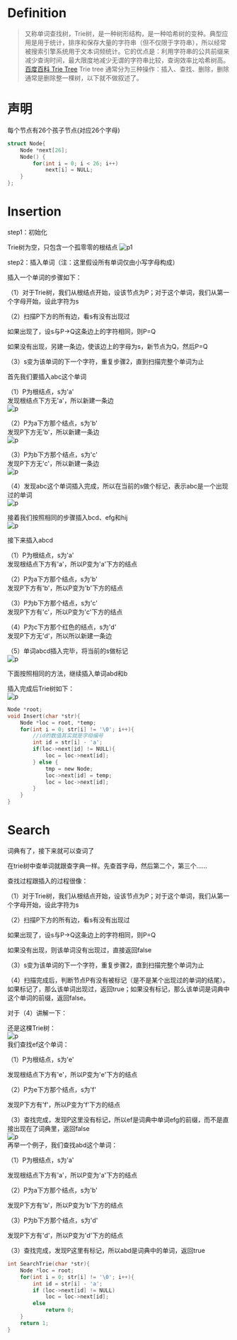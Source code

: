 # Definition 
>又称单词查找树，Trie树，是一种树形结构，是一种哈希树的变种。典型应用是用于统计，排序和保存大量的字符串（但不仅限于字符串），所以经常被搜索引擎系统用于文本词频统计。它的优点是：利用字符串的公共前缀来减少查询时间，最大限度地减少无谓的字符串比较，查询效率比哈希树高。
[百度百科 Trie Tree](https://baike.baidu.com/item/字典树/9825209?fr=aladdin)
Trie tree 通常分为三种操作：插入、查找、删除，删除通常是删除整一棵树，以下就不做叙述了。

# 声明
每个节点有26个孩子节点(对应26个字母)
```c
struct Node{
    Node *next[26];
    Node() {
        for(int i = 0; i < 26; i++)
            next[i] = NULL;
    }
};
```

# Insertion
step1：初始化

Trie树为空，只包含一个孤零零的根结点
![p1](https://images2018.cnblogs.com/blog/979924/201808/979924-20180809160016864-1312171223.png)


step2：插入单词（注：这里假设所有单词仅由小写字母构成）

插入一个单词的步骤如下：

（1）对于Trie树，我们从根结点开始，设该节点为P；对于这个单词，我们从第一个字母开始，设此字符为s

（2）扫描P下方的所有边，看s有没有出现过

如果出现了，设s与P→Q这条边上的字符相同，则P=Q

如果没有出现，另建一条边，使该边上的字母为s，新节点为Q，然后P=Q

（3）s变为该单词的下一个字符，重复步骤2，直到扫描完整个单词为止

首先我们要插入abc这个单词

（1）P为根结点，s为'a'  
发现根结点下方无'a'，所以新建一条边  
![p](https://images2018.cnblogs.com/blog/979924/201808/979924-20180809161934325-1402015562.png)  

（2）P为a下方那个结点，s为'b'  
发现P下方无'b'，所以新建一条边  
![p](https://images2018.cnblogs.com/blog/979924/201808/979924-20180809162130285-201372290.png)

（3）P为b下方那个结点，s为'c'  
发现P下方无'c'，所以新建一条边  
![p](https://images2018.cnblogs.com/blog/979924/201808/979924-20180809162240340-287737996.png)

（4）发现abc这个单词插入完成，所以在当前的s做个标记，表示abc是一个出现过的单词  
![p](https://images2018.cnblogs.com/blog/979924/201808/979924-20180809162343734-709153216.png)  

接着我们按照相同的步骤插入bcd、efg和hij  
![p](https://images2018.cnblogs.com/blog/979924/201808/979924-20180809162758875-316399594.png)  

接下来插入abcd  

（1）P为根结点，s为'a'  
发现根结点下方有'a'，所以P变为'a'下方的结点  

（2）P为a下方那个结点，s为'b'  
发现P下方有'b'，所以P变为'b'下方的结点  

（3）P为b下方那个结点，s为'c'  
发现P下方有'c'，所以P变为'c'下方的结点  

（4）P为c下方那个红色的结点，s为'd'  
发现P下方无'd'，所以所以新建一条边  

（5）单词abcd插入完毕，将当前的s做标记  
![p](https://images2018.cnblogs.com/blog/979924/201808/979924-20180809163213337-543840241.png)

下面按照相同的方法，继续插入单词abd和b    

插入完成后Trie树如下：  
![p](https://images2018.cnblogs.com/blog/979924/201808/979924-20180813132818017-351825802.png)

```c
Node *root;
void Insert(char *str){
    Node *loc = root, *temp;
    for(int i = 0; str[i] != '\0'; i++){
        //id的数值其实就是字母编号
        int id = str[i] - 'a';
        if(loc->next[id] != NULL){
            loc = loc->next[id];
        } else {
            tmp = new Node;
            loc->next[id] = temp;
            loc = loc->next[id];
        }
    }
}
```
# Search
词典有了，接下来就可以查词了

在trie树中查单词就跟查字典一样。先查首字母，然后第二个，第三个……

查找过程跟插入的过程很像：

（1）对于Trie树，我们从根结点开始，设该节点为P；对于这个单词，我们从第一个字母开始，设此字符为s

（2）扫描P下方的所有边，看s有没有出现过

如果出现了，设s与P→Q这条边上的字符相同，则P=Q

如果没有出现，则该单词没有出现过，直接返回false

（3）s变为该单词的下一个字符，重复步骤2，直到扫描完整个单词为止

（4）扫描完成后，判断节点P有没有被标记（是不是某个出现过的单词的结尾）。如果标记了，那么该单词出现过，返回true；如果没有标记，那么该单词是词典中这个单词的前缀，返回false。

对于（4）讲解一下：

还是这棵Trie树：  
![p](https://images2018.cnblogs.com/blog/979924/201808/979924-20180813132818017-351825802.png)  
我们查找ef这个单词：

（1）P为根结点，s为'e'

发现根结点下方有'e'，所以P变为'e'下方的结点

（2）P为e下方那个结点，s为'f'

发现P下方有'f'，所以P变为'f'下方的结点

（3）查找完成，发现P这里没有标记，所以ef是词典中单词efg的前缀，而不是直接出现在了词典里，返回false  
![p](https://images2018.cnblogs.com/blog/979924/201808/979924-20180820151521884-1890466196.png)  
再举一个例子，我们查找abd这个单词：

（1）P为根结点，s为'a'

发现根结点下方有'a'，所以P变为'a'下方的结点

（2）P为a下方那个结点，s为'b'

发现P下方有'b'，所以P变为'b'下方的结点

（3）P为b下方那个结点，s为'd'

发现P下方有'd'，所以P变为'd'下方的结点

（3）查找完成，发现P这里有标记，所以abd是词典中的单词，返回true

```c
int SearchTrie(char *str){
    Node *loc = root;
    for(int i = 0; str[i] != '\0'; i++){
        int id = str[i] - 'a';
        if (loc->next[id] != NULL)
            loc = loc->next[id];
        else
            return 0;
    }
    return 1;
}
```































